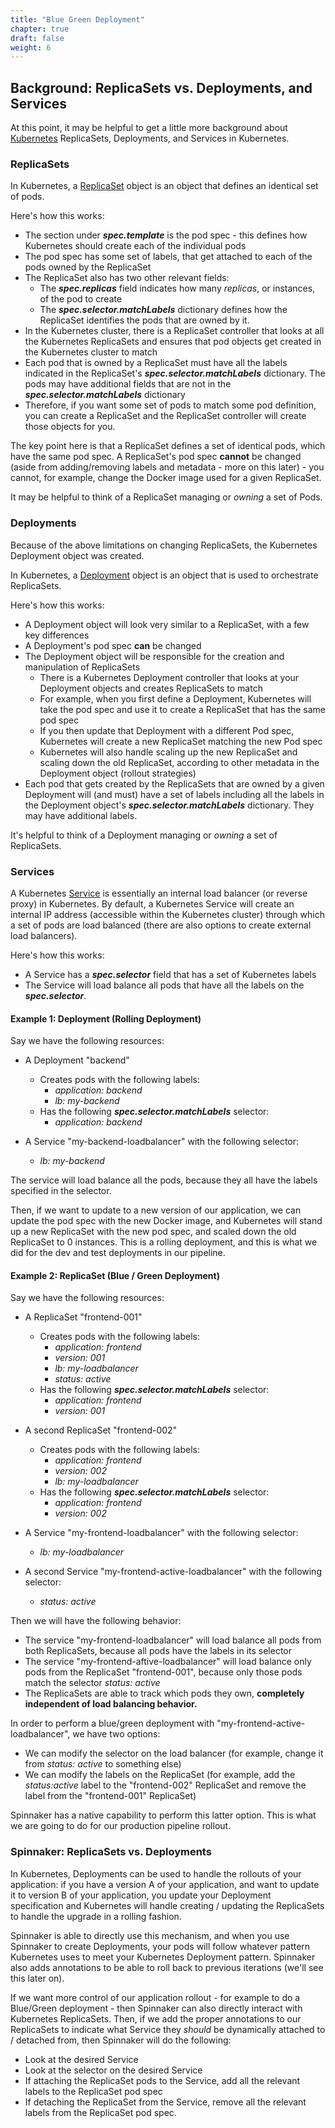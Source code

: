 ```yaml
---
title: "Blue Green Deployment"
chapter: true
draft: false
weight: 6
---
```


## Background: ReplicaSets vs. Deployments, and Services

At this point, it may be helpful to get a little more background about [Kubernetes](https://kubernetes.io/docs/home/) ReplicaSets, Deployments, and Services in Kubernetes.

### ReplicaSets

In Kubernetes, a [ReplicaSet](https://kubernetes.io/docs/concepts/workloads/controllers/replicaset/) object is an object that defines an identical set of pods.

Here's how this works:

* The section under ***spec.template*** is the pod spec - this defines how Kubernetes should create each of the individual pods
* The pod spec has some set of labels, that get attached to each of the pods owned by the ReplicaSet
* The ReplicaSet also has two other relevant fields:
  * The ***spec.replicas*** field indicates how many _replicas_, or instances, of the pod to create
  * The ***spec.selector.matchLabels*** dictionary defines how the ReplicaSet identifies the pods that are owned by it.
* In the Kubernetes cluster, there is a ReplicaSet controller that looks at all the Kubernetes ReplicaSets and ensures that pod objects get created in the Kubernetes cluster to match
* Each pod that is owned by a ReplicaSet must have all the labels indicated in the ReplicaSet's ***spec.selector.matchLabels*** dictionary.  The pods may have additional fields that are not in the ***spec.selector.matchLabels*** dictionary
* Therefore, if you want some set of pods to match some pod definition, you can create a ReplicaSet and the ReplicaSet controller will create those objects for you.

The key point here is that a ReplicaSet defines a set of identical pods, which have the same pod spec.  A ReplicaSet's pod spec **cannot** be changed (aside from adding/removing labels and metadata - more on this later) - you cannot, for example, change the Docker image used for a given ReplicaSet.

It may be helpful to think of a ReplicaSet managing or _owning_ a set of Pods.

### Deployments

Because of the above limitations on changing ReplicaSets, the Kubernetes Deployment object was created.

In Kubernetes, a [Deployment](https://kubernetes.io/docs/concepts/workloads/controllers/deployment/) object is an object that is used to orchestrate ReplicaSets.

Here's how this works:

* A Deployment object will look very similar to a ReplicaSet, with a few key differences
* A Deployment's pod spec **can** be changed
* The Deployment object will be responsible for the creation and manipulation of ReplicaSets
  * There is a Kubernetes Deployment controller that looks at your Deployment objects and creates ReplicaSets to match
  * For example, when you first define a Deployment, Kubernetes will take the pod spec and use it to create a ReplicaSet that has the same pod spec
  * If you then update that Deployment with a different Pod spec, Kubernetes will create a new ReplicaSet matching the new Pod spec
  * Kubernetes will also handle scaling up the new ReplicaSet and scaling down the old ReplicaSet, according to other metadata in the Deployment object (rollout strategies)
* Each pod that gets created by the ReplicaSets that are owned by a given Deployment will (and must) have a set of labels including all the labels in the Deployment object's  ***spec.selector.matchLabels*** dictionary. They may have additional labels.

It's helpful to think of a Deployment managing or _owning_ a set of ReplicaSets.

### Services

A Kubernetes [Service](https://kubernetes.io/docs/concepts/services-networking/service/) is essentially an internal load balancer (or reverse proxy) in Kubernetes.  By default, a Kubernetes Service will create an internal IP address (accessible within the Kubernetes cluster) through which a set of pods are load balanced (there are also options to create external load balancers).

Here's how this works:

* A Service has a ***spec.selector*** field that has a set of Kubernetes labels
* The Service will load balance all pods that have all the labels on the ***spec.selector***.

#### Example 1: Deployment (Rolling Deployment)

Say we have the following resources:

- A Deployment "backend" 
  - Creates pods with the following labels:
      - *application: backend*
      - *lb: my-backend*
  - Has the following ***spec.selector.matchLabels*** selector:
      - *application: backend*

- A Service "my-backend-loadbalancer" with the following selector:
  - *lb: my-backend*

The service will load balance all the pods, because they all have the labels specified in the selector.

Then, if we want to update to a new version of our application, we can update the pod spec with the new Docker image, and Kubernetes will stand up a new ReplicaSet with the new pod spec, and scaled down the old ReplicaSet to 0 instances.  This is a rolling deployment, and this is what we did for the dev and test deployments in our pipeline.

#### Example 2: ReplicaSet (Blue / Green Deployment)

Say we have the following resources:

- A ReplicaSet "frontend-001"
  - Creates pods with the following labels:
      - *application: frontend*
      - *version: 001*
      - *lb: my-loadbalancer*
      - *status: active*
  - Has the following ***spec.selector.matchLabels*** selector:
      - *application: frontend*
      - *version: 001*

- A second ReplicaSet "frontend-002"
  * Creates pods with the following labels:
      - *application: frontend*
      - *version: 002*
      - *lb: my-loadbalancer*
  - Has the following ***spec.selector.matchLabels*** selector:
      - *application: frontend*
      - *version: 002*

- A Service "my-frontend-loadbalancer" with the following selector:
  - *lb: my-loadbalancer*

- A second Service "my-frontend-active-loadbalancer" with the following selector:
  - *status: active*

Then we will have the following behavior:

* The service "my-frontend-loadbalancer" will load balance all pods from both ReplicaSets, because all pods have the labels in its selector
* The service "my-frontend-aftive-loadbalancer" will load balance only pods from the ReplicaSet "frontend-001", because only those pods match the selector *status: active*
* The ReplicaSets are able to track which pods they own, **completely independent of load balancing behavior.**

In order to perform a blue/green deployment with "my-frontend-active-loadbalancer", we have two options:

* We can modify the selector on the load balancer (for example, change it from *status: active* to something else)
* We can modify the labels on the ReplicaSet (for example, add the *status:active* label to the "frontend-002" ReplicaSet and remove the label from the "frontend-001" ReplicaSet)

Spinnaker has a native capability to perform this latter option.  This is what we are going to do for our production pipeline rollout.

### Spinnaker: ReplicaSets vs. Deployments

In Kubernetes, Deployments can be used to handle the rollouts of your application: if you have a version A of your application, and want to update it to version B of your application, you update your Deployment specification and Kubernetes will handle creating / updating the ReplicaSets to handle the upgrade in a rolling fashion.

Spinnaker is able to directly use this mechanism, and when you use Spinnaker to create Deployments, your pods will follow whatever pattern Kubernetes uses to meet your Kubernetes Deployment pattern.  Spinnaker also adds annotations to be able to roll back to previous iterations (we'll see this later on).

If we want more control of our application rollout - for example to do a Blue/Green deployment - then Spinnaker can also directly interact with Kubernetes ReplicaSets.  Then, if we add the proper annotations to our ReplicaSets to indicate what Service they *should* be dynamically attached to / detached from, then Spinnaker will do the following:

* Look at the desired Service
* Look at the selector on the desired Service
* If attaching the ReplicaSet pods to the Service, add all the relevant labels to the ReplicaSet pod spec
* If detaching the ReplicaSet from the Service, remove all the relevant labels from the ReplicaSet pod spec.
